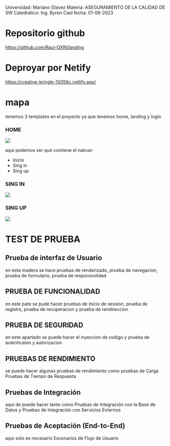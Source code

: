 Universidad: Mariano Glavez 
Materia: ASEGURAMIENTO DE LA CALIDAD DE SW
Catedratico: Ing. Byron Caal 
fecha: 01-08-2023

# Repositorio github

https://github.com/Raul-OXRI/landing

# Deproyar por Netify

https://creative-kringle-7d356c.netlify.app/

# mapa 
tenemos 3 templates en el proyecto ya que tenemos home, landing y login 
### HOME
![](https://i.imgur.com/dsXaZDa.png)

aqui podemos ver que contiene el nabvar:
- Inicio
- Sing in
- Sing up
### SING IN
![](https://i.imgur.com/12WUR23.png)

### SING UP
![](https://i.imgur.com/pgU0W8h.png)

# TEST DE PRUEBA
## Prueba  de interfaz de Usuario 
en esta madera se hace pruebas de renderizado, prueba de navegacion, prueba de formulario, prueba de responsivilidad
## PRUEBA DE FUNCIONALIDAD
en este pate se pude hacer pruebas de inicio de session, prueba de registro,  prueba de recuperacion y prueba de rendireccion 

## PRUEBA DE SEGURIDAD
en este apartado se puede hacer el inyeccion de codigo y prueba de autenticaion y autorizacion 

## PRUEBAS DE RENDIMIENTO
se puede hacer algunas pruebas de rendimiento como pruebas de Carga Pruebas de Tiempo de Respuesta
## Pruebas de Integración
aqui de puede hacer tanto como Pruebas de Integración con la Base de Datos  y Pruebas de Integración con Servicios Externos
## Pruebas de Aceptación (End-to-End)
aqui solo es necesario Escenarios de Flujo de Usuario